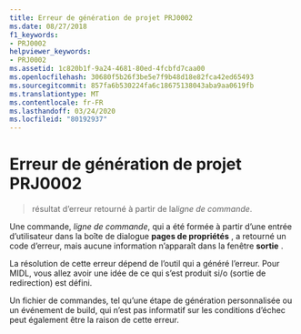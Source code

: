 ```yaml
---
title: Erreur de génération de projet PRJ0002
ms.date: 08/27/2018
f1_keywords:
- PRJ0002
helpviewer_keywords:
- PRJ0002
ms.assetid: 1c820b1f-9a24-4681-80ed-4fcbfd7caa00
ms.openlocfilehash: 30680f5b26f3be5e7f9b48d18e82fca42ed65493
ms.sourcegitcommit: 857fa6b530224fa6c18675138043aba9aa0619fb
ms.translationtype: MT
ms.contentlocale: fr-FR
ms.lasthandoff: 03/24/2020
ms.locfileid: "80192937"
---
```

# <a name="project-build-error-prj0002"></a>Erreur de génération de projet PRJ0002

> résultat d’erreur retourné à partir de la*ligne de commande*.

Une commande, *ligne de commande*, qui a été formée à partir d’une entrée d’utilisateur dans la boîte de dialogue **pages de propriétés** , a retourné un code d’erreur, mais aucune information n’apparaît dans la fenêtre **sortie** .

La résolution de cette erreur dépend de l’outil qui a généré l’erreur. Pour MIDL, vous allez avoir une idée de ce qui s’est produit si/o (sortie de redirection) est défini.

Un fichier de commandes, tel qu’une étape de génération personnalisée ou un événement de build, qui n’est pas informatif sur les conditions d’échec peut également être la raison de cette erreur.
